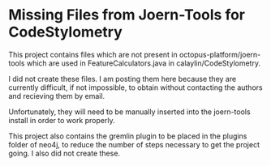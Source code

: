 Missing Files from Joern-Tools for CodeStylometry
==========================
This project contains files which are not present in octopus-platform/joern-tools which are used in FeatureCalculators.java in calaylin/CodeStylometry.

I did not create these files. I am posting them here because they are currently difficult, if not impossible, to obtain without contacting the authors and recieving them by email.

Unfortunately, they will need to be manually inserted into the joern-tools install in order to work properly.

This project also contains the gremlin plugin to be placed in the plugins folder of neo4j, to reduce the number of steps necessary to get the project going. I also did not create these.
